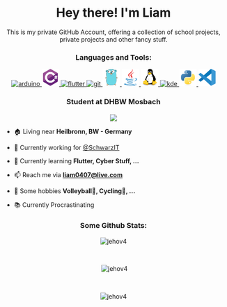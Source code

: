 <h1 align="center">Hey there! I'm Liam</h1>
<p align="center">This is my private GitHub Account, offering a collection of school projects, private projects and other fancy stuff.</p>
<h3 align="center">Languages and Tools:</h3>
<p align="center"> <a href="https://www.arduino.cc/" target="_blank" rel="noreferrer"> <img src="https://cdn.worldvectorlogo.com/logos/arduino-1.svg" alt="arduino" width="40" height="40"/> </a> <a href="https://www.w3schools.com/cs/" target="_blank" rel="noreferrer"> <img src="https://raw.githubusercontent.com/devicons/devicon/master/icons/csharp/csharp-original.svg" alt="csharp" width="40" height="40"/> </a> <a href="https://flutter.dev" target="_blank" rel="noreferrer"> <img src="https://www.vectorlogo.zone/logos/flutterio/flutterio-icon.svg" alt="flutter" width="40" height="40"/> </a> <a href="https://git-scm.com/" target="_blank" rel="noreferrer"> <img src="https://www.vectorlogo.zone/logos/git-scm/git-scm-icon.svg" alt="git" width="40" height="40"/> </a> <a href="https://golang.org" target="_blank" rel="noreferrer"> <img src="https://raw.githubusercontent.com/devicons/devicon/master/icons/go/go-original.svg" alt="go" width="40" height="40"/> </a> <a href="https://www.java.com" target="_blank" rel="noreferrer"> <img src="https://raw.githubusercontent.com/devicons/devicon/master/icons/java/java-original.svg" alt="java" width="40" height="40"/> </a> <a href="https://www.linux.org/" target="_blank" rel="noreferrer"> <img src="https://raw.githubusercontent.com/devicons/devicon/master/icons/linux/linux-original.svg" alt="linux" width="40" height="40"/> </a> <a href="https://kde.org/" target="_blank" rel="noreferrer"> <img src="https://kde.org/stuff/clipart/logo/kde-logo-white-gray-rounded-source.svg" alt="kde" width="40" height="40"/> </a> <a href="https://www.python.org" target="_blank" rel="noreferrer"> <img src="https://raw.githubusercontent.com/devicons/devicon/master/icons/python/python-original.svg" alt="python" width="40" height="40"/> </a> <a href="https://code.visualstudio.com/" target="_blank" rel="noreferrer"> <img src="https://raw.githubusercontent.com/devicons/devicon/master/icons/vscode/vscode-original.svg" alt="vscode" width="40" height="40"/> </a> </p>
<h3 align="center">Student at DHBW Mosbach</h3>
<p align="center"><img align="center" width=200px src="https://upload.wikimedia.org/wikipedia/de/1/1d/DHBW-Logo.svg"></p>

- 🏠 Living near **Heilbronn, BW - Germany**

- 🏢 Currently working for [@SchwarzIT](https://github.com/SchwarzIT)

- 🌱 Currently learning **Flutter, Cyber Stuff, ...**

- 📫 Reach me via **liam0407@live.com**

- 🤸 Some hobbies **Volleyball🏐, Cycling🚴, ...**

- 📚 Currently Procrastinating

<h3 align="center">Some Github Stats:</h3>

<p align="center"><img align="center" src="https://github-readme-stats.vercel.app/api/top-langs?username=jehov4&show_icons=true&theme=dracula&locale=en&layout=compact" alt="jehov4" /></p>
<br>
<p align="center">&nbsp;<img align="center" src="https://github-readme-stats.vercel.app/api?username=jehov4&show_icons=true&theme=dracula&locale=en" alt="jehov4" /></p>
<br>
<p align="center"><img align="center" src="https://github-readme-streak-stats.herokuapp.com/?user=jehov4&theme=dracula" alt="jehov4" /></p>
